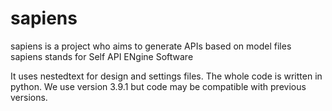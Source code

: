 # sapiens

sapiens is a project who aims to generate APIs based on model files
sapiens stands for Self API ENgine Software

It uses nestedtext for design and settings files. The whole code is written in python. We use version 3.9.1 but code may be compatible with previous versions.